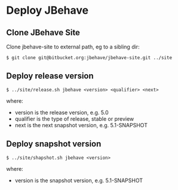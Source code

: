 # Deploy JBehave

## Clone JBehave Site

Clone jbehave-site to external path, eg to a sibling dir: 

````
$ git clone git@bitbucket.org:jbehave/jbehave-site.git ../site
````

## Deploy release version 

````
$ ../site/release.sh jbehave <version> <qualifier> <next>
````

where:

- version is the release version, e.g. 5.0
- qualifier is the type of release, stable or preview
- next is the next snapshot version, e.g. 5.1-SNAPSHOT


## Deploy snapshot version

````
$ ../site/shapshot.sh jbehave <version> 
````

where:

- version is the snapshot version, e.g. 5.1-SNAPSHOT
  


